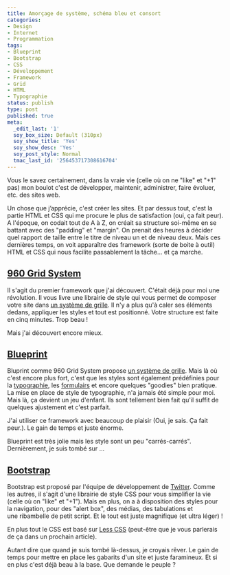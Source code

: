 ```yaml
---
title: Amorçage de système, schéma bleu et consort
categories:
- Design
- Internet
- Programmation
tags:
- Blueprint
- Bootstrap
- CSS
- Développement
- Framework
- Grid
- HTML
- Typographie
status: publish
type: post
published: true
meta:
  _edit_last: '1'
  soy_box_size: Default (310px)
  soy_show_title: 'Yes'
  soy_show_desc: 'Yes'
  soy_post_style: Normal
  tmac_last_id: '256453717308616704'
---
```

Vous le savez certainement, dans la vraie vie (celle où on ne "like" et "+1" pas) mon boulot c'est de développer, maintenir, administrer, faire évoluer, etc. des sites web.

Un chose que j’apprécie, c'est créer les sites. Et par dessus tout, c'est la partie HTML et CSS qui me procure le plus de satisfaction (oui, ça fait peur).
A l'époque, on codait tout de A à Z, on créait sa structure soi-même en se battant avec des "padding" et "margin". On prenait des heures à décider quel rapport de taille entre le titre de niveau un et de niveau deux.
Mais ces dernières temps, on voit apparaître des framework (sorte de boite à outil) HTML et CSS qui nous facilite passablement la tâche... et ça marche.<!--more-->
<h2><a href="https://960.gs/">960 Grid System</a></h2>
Il s'agit du premier framework que j'ai découvert. C'était déjà pour moi une révolution. Il vous livre une librairie de style qui vous permet de composer votre site dans <a href="https://960.gs/demo_24_col.html">un système de grille</a>. Il n'y a plus qu'à caler ses éléments dedans, appliquer les styles et tout est positionné.
Votre structure est faite en cinq minutes. Trop beau !

Mais j'ai découvert encore mieux.
<h2><a href="https://blueprintcss.org/">Blueprint</a></h2>
Bluprint comme 960 Grid System propose <a href="https://blueprintcss.org/tests/parts/grid.html">un système de grille</a>. Mais là où c'est encore plus fort, c'est que les styles sont également prédéfinies pour la <a href="https://blueprintcss.org/tests/parts/elements.html">typographie</a>, les <a href="https://blueprintcss.org/tests/parts/forms.html">formulairs</a> et encore quelques "goodies" bien pratique.
La mise en place de style de typographie, n'a jamais été simple pour moi. Mais là, ça devient un jeu d'enfant. Ils sont tellement bien fait qu'il suffit de quelques ajustement et c'est parfait.

J'ai utiliser ce framework avec beaucoup de plaisir (Oui, je sais. Ça fait peur.). Le gain de temps et juste énorme.

Blueprint est très jolie mais les style sont un peu "carrés-carrés". Dernièrement, je suis tombé sur ...
<h2><a href="https://twitter.github.com/bootstrap/">Bootstrap</a></h2>
Bootstrap est proposé par l'équipe de développement de <a href="https://www.twitter.com">Twitter</a>. Comme les autres, il s'agit d'une librairie de style CSS pour vous simplifier la vie (celle où on "like" et "+1"). Mais en plus, on a à disposition des styles pour la navigation, pour des "alert box", des médias, des tabulations et une ribambelle de petit script. Et le tout est juste magnifique (et ultra léger) !

En plus tout le CSS est basé sur <a title="Site de Less CSS" href="https://lesscss.org/">Less CSS</a> (peut-être que je vous parlerais de ça dans un prochain article).

Autant dire que quand je suis tombé là-dessus, je croyais rêver.
Le gain de temps pour mettre en place les gabarits d'un site et juste faramineux. Et si en plus c'est déjà beau à la base. Que demande le peuple ?
